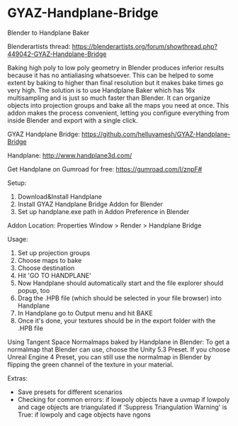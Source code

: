 # GYAZ-Handplane-Bridge
Blender to Handplane Baker

Blenderartists thread: https://blenderartists.org/forum/showthread.php?449042-GYAZ-Handplane-Bridge

Baking high poly to low poly geometry in Blender produces inferior results because it has no antialiasing whatsoever. This can be helped to some extent by baking to higher than final resolution but it makes bake times go very high. The solution is to use Handplane Baker which has 16x multisampling and is just so much faster than Blender. It can organize objects into projection groups and bake all the maps you need at once. This addon makes the process convenient, letting you configure everything from inside Blender and export with a single click.

GYAZ Handplane Bridge:
https://github.com/helluvamesh/GYAZ-Handplane-Bridge

Handplane:
http://www.handplane3d.com/

Get Handplane on Gumroad for free:
https://gumroad.com/l/znpF#

Setup:
1. Download&Install Handplane
2. Install GYAZ Handplane Bridge Addon for Blender
3. Set up handplane.exe path in Addon Preference in Blender

Addon Location:
Properties Window > Render > Handplane Bridge

Usage:
1. Set up projection groups
2. Choose maps to bake
3. Choose destination
4. Hit 'GO TO HANDPLANE'
5. Now Handplane should automatically start and the file explorer should popup, too
6. Drag the .HPB file (which should be selected in your file browser) into Handplane
7. In Handplane go to Output menu and hit BAKE
8. Once it's done, your textures should be in the export folder with the .HPB file

Using Tangent Space Normalmaps baked by Handplane in Blender:
To get a normalmap that Blender can use, choose the Unity 5.3 Preset. If you choose Unreal Engine 4 Preset, you can still use the normalmap in Blender by flipping the green channel of the texture in your material.

Extras:
- Save presets for different scenarios
- Checking for common errors:
    if lowpoly objects have a uvmap
    if lowpoly and cage objects are triangulated
    if 'Suppress Triangulation Warning' is True: if lowpoly and cage objects have ngons
